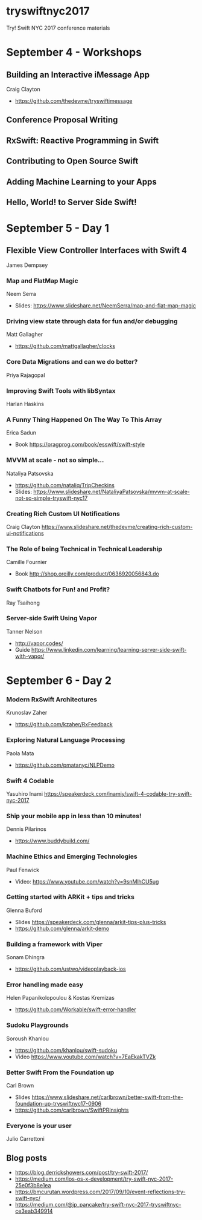# tryswiftnyc2017
Try! Swift NYC 2017 conference materials


# September 4 - Workshops

## Building an Interactive iMessage App
  Craig Clayton
  * https://github.com/thedevme/tryswiftimessage
  
## Conference Proposal Writing
## RxSwift: Reactive Programming in Swift
## Contributing to Open Source Swift
## Adding Machine Learning to your Apps
## Hello, World! to Server Side Swift!


# September 5 - Day 1

##  Flexible View Controller Interfaces with Swift 4
  James Dempsey

### Map and FlatMap Magic
Neem Serra
* Slides: https://www.slideshare.net/NeemSerra/map-and-flat-map-magic
  
### Driving view state through data for fun and/or debugging
Matt Gallagher
* https://github.com/mattgallagher/clocks

### Core Data Migrations and can we do better?
Priya Rajagopal


### Improving Swift Tools with libSyntax
Harlan Haskins

### A Funny Thing Happened On The Way To This Array
Erica Sadun
* Book https://pragprog.com/book/esswift/swift-style

### MVVM at scale - not so simple...
Nataliya Patsovska
* https://github.com/nataliq/TripCheckins
* Slides: https://www.slideshare.net/NataliyaPatsovska/mvvm-at-scale-not-so-simple-tryswift-nyc17

### Creating Rich Custom UI Notifications
Craig Clayton
https://www.slideshare.net/thedevme/creating-rich-custom-ui-notifications

### The Role of being Technical in Technical Leadership
Camille Fournier
* Book http://shop.oreilly.com/product/0636920056843.do

### Swift Chatbots for Fun! and Profit?
Ray Tsaihong

### Server-side Swift Using Vapor
Tanner Nelson
* http://vapor.codes/
* Guide https://www.linkedin.com/learning/learning-server-side-swift-with-vapor/



# September 6 - Day 2

### Modern RxSwift Architectures
Krunoslav Zaher
* https://github.com/kzaher/RxFeedback

### Exploring Natural Language Processing
Paola Mata
* https://github.com/pmatanyc/NLPDemo

### Swift 4 Codable
Yasuhiro Inami
https://speakerdeck.com/inamiy/swift-4-codable-try-swift-nyc-2017

### Ship your mobile app in less than 10 minutes!
Dennis Pilarinos
* https://www.buddybuild.com/

### Machine Ethics and Emerging Technologies
Paul Fenwick
* Video: https://www.youtube.com/watch?v=9snMlhCU5ug

### Getting started with ARKit + tips and tricks
Glenna Buford
* Slides https://speakerdeck.com/glenna/arkit-tips-plus-tricks
* https://github.com/glenna/arkit-demo

### Building a framework with Viper
Sonam Dhingra
* https://github.com/ustwo/videoplayback-ios

### Error handling made easy
Helen Papanikolopoulou & Kostas Kremizas
* https://github.com/Workable/swift-error-handler

### Sudoku Playgrounds
Soroush Khanlou
* https://github.com/khanlou/swift-sudoku
* Video https://www.youtube.com/watch?v=7EaEkakTVZk

### Better Swift From the Foundation up
Carl Brown
* Slides https://www.slideshare.net/carlbrown/better-swift-from-the-foundation-up-tryswiftnyc17-0906
* https://github.com/carlbrown/SwiftPRInsights

### Everyone is your user
Julio Carrettoni


## Blog posts
* https://blog.derrickshowers.com/post/try-swift-2017/
* https://medium.com/ios-os-x-development/try-swift-nyc-2017-25e0f3b8e1ea
* https://bmcurutan.wordpress.com/2017/09/10/event-reflections-try-swift-nyc/
* https://medium.com/@jp_pancake/try-swift-nyc-2017-tryswiftnyc-ce3eab349914
